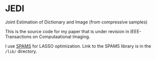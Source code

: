 # JEDI
Joint Estimation of Dictionary and Image (from compressive samples)

This is the source code for my paper that is under revision in IEEE-Transactions on Computaational Imaging.

I use [SPAMS](https://github.com/samuelstjean/spams-python) for LASSO optimization. Link to the SPAMS library is in the `/lib/` directory.
